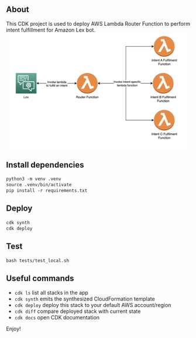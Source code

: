 
## About
This CDK project is used to deploy AWS Lambda Router Function to perform intent fulfillment for Amazon Lex bot.
![Architecture](./router_diagram.png)

## Install dependencies
```
python3 -m venv .venv
source .venv/bin/activate
pip install -r requirements.txt
```

## Deploy
```
cdk synth
cdk deploy
```

## Test
```
bash tests/test_local.sh
```

## Useful commands

 * `cdk ls`          list all stacks in the app
 * `cdk synth`       emits the synthesized CloudFormation template
 * `cdk deploy`      deploy this stack to your default AWS account/region
 * `cdk diff`        compare deployed stack with current state
 * `cdk docs`        open CDK documentation

Enjoy!
